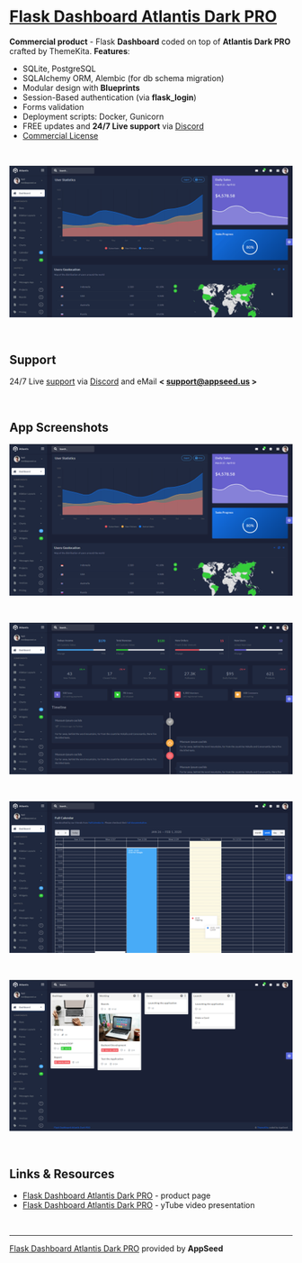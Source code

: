 # [Flask Dashboard Atlantis Dark PRO](https://appseed.us/admin-dashboards/flask-dashboard-atlantis-dark-pro)

**Commercial product** - Flask **Dashboard** coded on top of **Atlantis Dark PRO** crafted by ThemeKita. **Features**:

- SQLite, PostgreSQL
- SQLAlchemy ORM, Alembic (for db schema migration)
- Modular design with **Blueprints**
- Session-Based authentication (via **flask_login**)
- Forms validation
- Deployment scripts: Docker, Gunicorn
- FREE updates and **24/7 Live support** via [Discord](https://discord.gg/fZC6hup)
- [Commercial License](./LICENSE.md)

<br />

![Flask Dashboard Atlantis Dark PRO - Gif animated intro.](https://raw.githubusercontent.com/app-generator/static/master/products/flask-dashboard-atlantis-dark-pro-intro.gif)

<br />

## Support

24/7 Live [support](appseed.us/support) via [Discord](https://discord.gg/fZC6hup) and eMail **< support@appseed.us >**

<br />

## App Screenshots

![Flask Dashboard Atlantis Dark PRO - App Screen.](https://raw.githubusercontent.com/app-generator/static/master/products/flask-dashboard-atlantis-dark-pro-screen.png)

<br />

![Flask Dashboard Atlantis Dark PRO - App Screen.](https://raw.githubusercontent.com/app-generator/static/master/products/flask-dashboard-atlantis-dark-pro-screen-2.png)

<br />

![Flask Dashboard Atlantis Dark PRO - App Screen.](https://raw.githubusercontent.com/app-generator/static/master/products/flask-dashboard-atlantis-dark-pro-screen-1.png)

<br />

![Flask Dashboard Atlantis Dark PRO - App Screen.](https://raw.githubusercontent.com/app-generator/static/master/products/flask-dashboard-atlantis-dark-pro-screen-3.png)

<br />

## Links & Resources

- [Flask Dashboard Atlantis Dark PRO](https://appseed.us/admin-dashboards/flask-dashboard-atlantis-dark-pro) - product page
- [Flask Dashboard Atlantis Dark PRO](https://www.youtube.com/watch?v=YTYMeku9iMU) - yTube video presentation

<br />

---
[Flask Dashboard Atlantis Dark PRO](https://appseed.us/admin-dashboards/flask-dashboard-atlantis-dark-pro) provided by **AppSeed**
